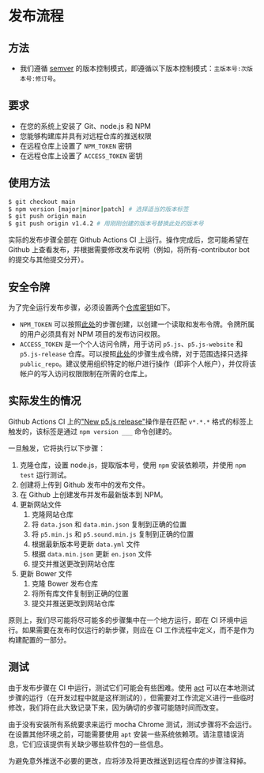 # 发布流程

## 方法
* 我们遵循 [semver](https://semver.org/) 的版本控制模式，即遵循以下版本控制模式：`主版本号:次版本号:修订号`。

## 要求
* 在您的系统上安装了 Git、node.js 和 NPM
* 您能够构建库并具有对远程仓库的推送权限
* 在远程仓库上设置了 `NPM_TOKEN` 密钥
* 在远程仓库上设置了 `ACCESS_TOKEN` 密钥

## 使用方法
```sh
$ git checkout main
$ npm version [major|minor|patch] # 选择适当的版本标签
$ git push origin main
$ git push origin v1.4.2 # 用刚刚创建的版本号替换此处的版本号
```
实际的发布步骤全部在 Github Actions CI 上运行。操作完成后，您可能希望在 Github 上查看发布，并根据需要修改发布说明（例如，将所有-contributor bot 的提交与其他提交分开）。

## 安全令牌
为了完全运行发布步骤，必须设置两个[仓库密钥](https://docs.github.com/cn/actions/security-guides/encrypted-secrets#creating-encrypted-secrets-for-a-repository)如下。

* `NPM_TOKEN` 可以按照[此处](https://docs.npmjs.com/creating-and-viewing-access-tokens)的步骤创建，以创建一个读取和发布令牌。令牌所属的用户必须具有对 NPM 项目的发布访问权限。
* `ACCESS_TOKEN` 是一个个人访问令牌，用于访问 `p5.js`、`p5.js-website` 和 `p5.js-release` 仓库。可以按照[此处](https://docs.github.com/cn/authentication/keeping-your-account-and-data-secure/creating-a-personal-access-token)的步骤生成令牌，对于范围选择只选择 `public_repo`。建议使用组织特定的帐户进行操作（即非个人帐户），并仅将该帐户的写入访问权限限制在所需的仓库上。

## 实际发生的情况
Github Actions CI 上的["New p5.js release"](../.github/workflows/release.yml)操作是在匹配 `v*.*.*` 格式的标签上触发的，该标签是通过 `npm version ___` 命令创建的。

一旦触发，它将执行以下步骤：

1. 克隆仓库，设置 node.js，提取版本号，使用 `npm` 安装依赖项，并使用 `npm test` 运行测试。
2. 创建将上传到 Github 发布中的发布文件。
3. 在 Github 上创建发布并发布最新版本到 NPM。
4. 更新网站文件
   1. 克隆网站仓库
   2. 将 `data.json` 和 `data.min.json` 复制到正确的位置
   3. 将 `p5.min.js` 和 `p5.sound.min.js` 复制到正确的位置
   4. 根据最新版本号更新 `data.yml` 文件
   5. 根据 `data.min.json` 更新 `en.json` 文件
   6. 提交并推送更改到网站仓库
5. 更新 Bower 文件
   1. 克隆 Bower 发布仓库
   2. 将所有库文件复制到正确的位置
   3. 提交并推送更改到网站仓库

原则上，我们尽可能将尽可能多的步骤集中在一个地方运行，即在 CI 环境中运行。如果需要在发布时仅运行的新步骤，则应在 CI 工作流程中定义，而不是作为构建配置的一部分。

## 测试
由于发布步骤在 CI 中运行，测试它们可能会有些困难。使用 [act](https://github.com/nektos/act) 可以在本地测试步骤的运行（在开发过程中就是这样测试的），但需要对工作流定义进行一些临时修改，我们将在此大致记录下来，因为确切的步骤可能随时间而改变。

由于没有安装所有系统要求来运行 mocha Chrome 测试，测试步骤将不会运行。在设置其他环境之前，可能需要使用 `apt` 安装一些系统依赖项。请注意错误消息，它们应该提供有关缺少哪些软件包的一些信息。

为避免意外推送不必要的更改，应将涉及将更改推送到远程仓库的步骤注释掉。